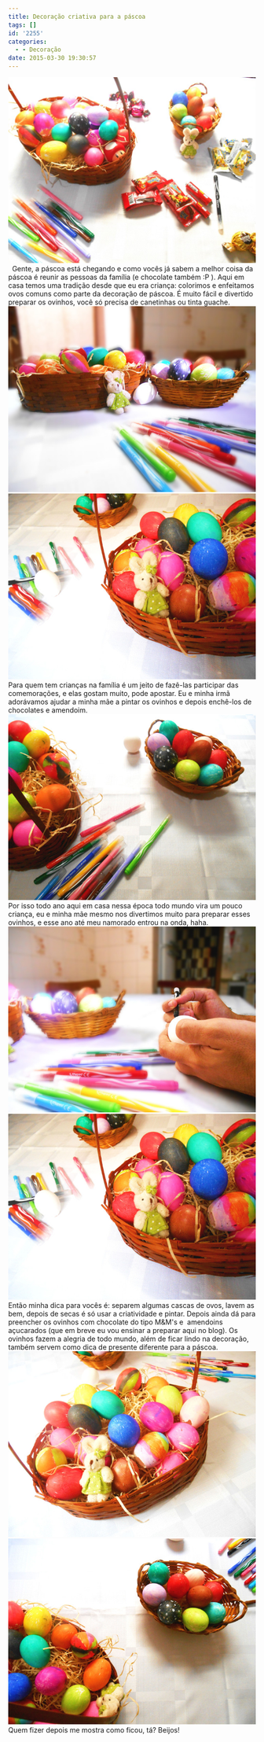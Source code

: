 ```yaml
---
title: Decoração criativa para a páscoa
tags: []
id: '2255'
categories:
  - - Decoração
date: 2015-03-30 19:30:57
---
```


[![cestas de ovos coloridos de páscoa](/wp-content/uploads/2015/03/DSCN0336-1024x768.jpg)](/wp-content/uploads/2015/03/DSCN0336.jpg)   Gente, a páscoa está chegando e como vocês já sabem a melhor coisa da páscoa é reunir as pessoas da família (e chocolate também :P ). Aqui em casa temos uma tradição desde que eu era criança: colorimos e enfeitamos ovos comuns como parte da decoração de páscoa. É muito fácil e divertido preparar os ovinhos, você só precisa de canetinhas ou tinta guache. [![cestas de ovos coloridos de páscoa](/wp-content/uploads/2015/03/DSCN0331.jpg)](/wp-content/uploads/2015/03/DSCN0331.jpg) [![cestas de ovos coloridos de páscoa](/wp-content/uploads/2015/03/DSCN0324.jpg)](/wp-content/uploads/2015/03/DSCN0324.jpg) Para quem tem crianças na família é um jeito de fazê-las participar das comemorações, e elas gostam muito, pode apostar. Eu e minha irmã adorávamos ajudar a minha mãe a pintar os ovinhos e depois enchê-los de chocolates e amendoim. [![cestas de ovos coloridos de páscoa](/wp-content/uploads/2015/03/DSCN0313.jpg)](/wp-content/uploads/2015/03/DSCN0313.jpg) Por isso todo ano aqui em casa nessa época todo mundo vira um pouco criança, eu e minha mãe mesmo nos divertimos muito para preparar esses ovinhos, e esse ano até meu namorado entrou na onda, haha. [![Namorado colorindo ovos](/wp-content/uploads/2015/03/DSCN0333.jpg)](/wp-content/uploads/2015/03/DSCN0333.jpg) [![cestas de ovos coloridos de páscoa](/wp-content/uploads/2015/03/DSCN03241.jpg)](/wp-content/uploads/2015/03/DSCN03241.jpg) Então minha dica para vocês é: separem algumas cascas de ovos, lavem as bem, depois de secas é só usar a criatividade e pintar. Depois ainda dá para preencher os ovinhos com chocolate do tipo M&M's e  amendoins açucarados (que em breve eu vou ensinar a preparar aqui no blog). Os ovinhos fazem a alegria de todo mundo, além de ficar lindo na decoração, também servem como dica de presente diferente para a páscoa. [![cestas de ovos coloridos de páscoa](/wp-content/uploads/2015/03/DSCN0314.jpg)](/wp-content/uploads/2015/03/DSCN0314.jpg) [![cestas de ovos coloridos de páscoa](/wp-content/uploads/2015/03/DSCN0308.jpg)](/wp-content/uploads/2015/03/DSCN0308.jpg) Quem fizer depois me mostra como ficou, tá? Beijos!

